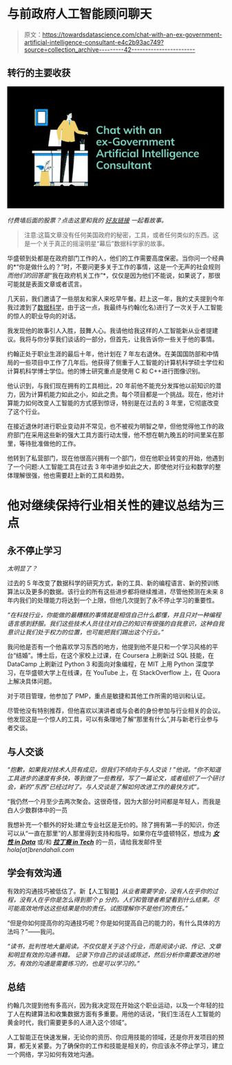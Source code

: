 # 与前政府人工智能顾问聊天

> 原文：<https://towardsdatascience.com/chat-with-an-ex-government-artificial-intelligence-consultant-e4c2b93ac749?source=collection_archive---------42----------------------->

## **转行的主要收获**

![](img/c2c7ad16bdbf1baca3646f5b423819ac.png)

*付费墙后面的股票？点击这里和我的* [*好友链接*](https://www.google.com/url?q=https://medium.com/p/chat-with-an-ex-government-artificial-intelligence-consultant-e4c2b93ac749?source%3Demail-2d4f80038b03--writer.postDistributed%26sk%3D5e708072e55c3397517b79ec5eb240b1&source=gmail&ust=1578071194890000&usg=AFQjCNE2X8nTVspxY0rX-tboS48CqxUyXw) *一起看故事。*

> 注意:这篇文章没有任何美国政府的秘密，工具，或者任何类似的东西。这是一个关于真正的摇滚明星“幕后”数据科学家的故事。

华盛顿到处都是在政府部门工作的人，他们的工作需要高度保密。当你问一个经典的*“你是做什么的？”时，不要问更多关于工作的事情，这是一个无声的社会规则*而他们的回答是*“我在政府机关工作”*，仅仅是因为他们不能说，如果说了，那很可能就是表面文章或者谎言。

几天前，我们邀请了一些朋友和家人来吃早午餐。赶上这一年，我的丈夫提到今年我过渡到了[数据科学](https://code.likeagirl.io/from-marketer-to-data-scientist-c67470c1c333)，由于这一点，我最终与约翰(化名)进行了一次关于人工智能的惊人的职业导向的对话。

我发现他的故事引人入胜，鼓舞人心。我请他给我这样的人工智能新从业者提建议。我将与你分享我们谈话的一部分，但首先，让我告诉你一些关于他的事情。

约翰正处于职业生涯的最后十年，他计划在 7 年左右退休。在美国国防部和中情局的一些项目中工作了几年后。他获得了侧重于人工智能的计算机科学硕士学位和计算机科学博士学位。他的博士研究重点是使用 C 和 C++进行图像识别。

他认识到，与我们现在拥有的工具相比，20 年前他不能充分发挥他以前知识的潜力，因为计算机能力如此之小，如此之贵。每个项目都是一个挑战。现在，他对计算能力如何改变人工智能的方式感到惊讶，特别是在过去的 3 年里，它彻底改变了这个行业。

在接近退休时进行职业变动并不常见，也不被视为明智之举，但他觉得他工作的政府部门在采用这些新的强大工具方面行动太慢，他不想在朝九晚五的时间里呆在那里，等待批准做他的工作。

他转到了私营部门，现在他很高兴拥有一个部门，但在他职业转变的开始，他遇到了一个问题:人工智能工具在过去 3 年中进步如此之大，即使他对行业和数学的整体理解很强，他也需要赶上新的工具和趋势。

# 他对继续保持行业相关性的建议总结为三点

## **永不停止学习**

*太明显了？*

过去的 5 年改变了数据科学的研究方式，新的工具、新的编程语言、新的预训练算法以及更多的数据。该行业的所有这些进步都将继续推进，尽管他预测在未来 8 年内我们的处理能力将达到一个上限，但他几次提到了永不停止学习的重要性。

*“在科技行业，你能做的最糟糕的事情就是相信自己什么都懂，并且只对一种编程语言感到舒服。我们这些技术人员往往对自己的知识有很强的自我意识，这种自我意识让我们处于权力的位置，也可能把我们踢出这个行业。”*

我问他是否有一个他喜欢学习东西的地方，他提到他不是只和一个学习风格的平台“结婚”。博士后，在这个家校上过课，在 Coursera 上刷新过 SQL 技能，在 DataCamp 上刷新过 Python 3 和面向对象编程，在 MIT 上用 Python 深度学习，在华盛顿大学上在线课，在 YouTube 上，在 StackOverflow 上，在 Quora 上解决具体问题。

对于项目管理，他参加了 PMP，重点是敏捷和其他工作所需的培训和认证。

尽管他没有特别推荐，但他喜欢以演讲者或与会者的身份参加与行业相关的会议。他发现这是一个惊人的工具，可以有条理地了解“那里有什么”,并与新老行业参与者交谈。

## **与人交谈**

*“抱歉，如果我对技术人员有成见，但我们不倾向于与人交谈！”*他说。*“你不知道工具进步的速度有多快，等到做了一些教程，写了一篇论文，或者组织了一个研讨会，新的“东西”已经过时了。与人交谈是了解如何改进工作的最快方式”。*

“我仍然一个月至少去两次聚会。这很奇怪，因为大部分时间都是年轻人，而我是白人少数群体中的一员

我想补充一个额外的好处:建立专业社区是无价的。除了拥有第一手的知识，你还可以从“一直在那里”的人那里得到支持和指导。如果你在华盛顿特区，想成为 [***女性 in Data***](https://widusa.com) 或/和 [***拉丁裔 in Tech***](https://www.latinasintech.org/) 的一员，请给我发邮件至 *hola[at]brendahali.com*

## **学会有效沟通**

有效的沟通技巧被低估了。新【人工智能】*从业者需要学会，没有人在乎你的过程，没有人在乎你是怎么得到那个 p 分的。人们和管理者希望看到什么结果。尽可能高效地传达这些结果是你的责任。试图理解你不是他们的责任。”*

“但是你如何提高你的沟通技巧呢？你是如何提高自己的能力的，有什么具体的方法吗？”——我问。

*“读书，批判性地大量阅读。不仅仅是关于这个行业，而是阅读小说、传记、文章和明显有效的沟通书籍。* *记录下你自己的谈话或陈述，然后分析你需要改进的地方。有效的沟通是需要练习的，也是可以学习的。”*

## **总结**

约翰几次提到他有多高兴，因为我决定现在开始这个职业运动，以及一个年轻的拉丁人在构建算法和收集数据方面有多重要。用他的话说，“我们生活在人工智能的黄金时代，我们需要更多的人进入这个领域”。

人工智能正在快速发展，无论你的资历、你应用技能的领域，还是你开发项目的预算，都无关紧要。为了确保你的工作和技能是相关的，你应该永不停止学习，建立一个网络，学习如何有效地沟通。